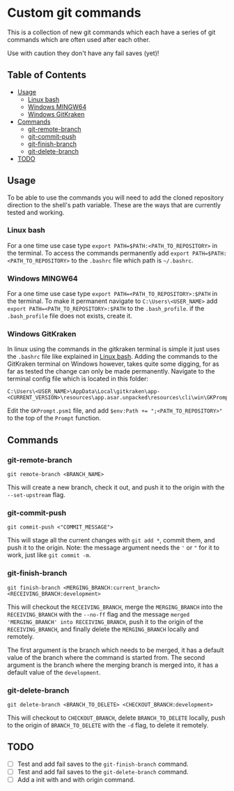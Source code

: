 # Custom git commands
This is a collection of new git commands which each have a series of git commands which are often used after each other.

Use with caution they don't have any fail saves (yet)!

## Table of Contents
- [Usage](#usage)
	- [Linux bash](#linux-bash)
	- [Windows MINGW64](#windows-mingw64)
	- [Windows GitKraken](#windows-gitkraken)
- [Commands](#commands)
	- [git-remote-branch](#git-remote-branch)
	- [git-commit-push](#git-commit-push)
	- [git-finish-branch](#git-finish-branch)
	- [git-delete-branch](#git-delete-branch)
- [TODO](#todo)

## Usage
To be able to use the commands you will need to add the cloned repository direction to the shell's path variable. These are the ways that are currently tested and working.

### Linux bash
For a one time use case type `export PATH=$PATH:<PATH_TO_REPOSITORY>` in the terminal. To access the commands permanently add `export PATH=$PATH:<PATH_TO_REPOSITORY>` to the `.bashrc` file which path is `~/.bashrc`.

### Windows MINGW64
For a one time use case type `export PATH=<PATH_TO_REPOSITORY>:$PATH` in the terminal.
To make it permanent navigate to `C:\Users\<USER_NAME>` add `export PATH=<PATH_TO_REPOSITORY>:$PATH` to the `.bash_profile`. if the `.bash_profile` file does not exists, create it.

### Windows GitKraken
In linux using the commands in the gitkraken terminal is simple it just uses the `.bashrc` file like explained in [Linux bash](#linux-bash). Adding the commands to the GitKraken terminal on Windows however, takes quite some digging, for as far as tested the change can only be made permanently. 
Navigate to the terminal config file which is located in this folder: 
```
C:\Users\<USER_NAME>\AppData\Local\gitkraken\app-<CURRENT_VERSION>\resources\app.asar.unpacked\resources\cli\win\GKPrompt
```
Edit the `GKPrompt.psm1` file, and add `$env:Path += ";<PATH_TO_REPOSITORY>"` to the top of the `Prompt` function.

## Commands
### git-remote-branch
```shell
git remote-branch <BRANCH_NAME>
```
This will create a new branch, check it out, and push it to the origin with the `--set-upstream` flag.

### git-commit-push
```shell
git commit-push <"COMMIT_MESSAGE">
```
This will stage all the current changes with `git add *`, commit them, and push it to the origin.
Note: the message argument needs the `'` or `"` for it to work, just like `git commit -m`.

### git-finish-branch
```shell
git finish-branch <MERGING_BRANCH:current_branch> <RECEIVING_BRANCH:development>
```
This will checkout the `RECEIVING_BRANCH`, merge the `MERGING_BRANCH` into the `RECEIVING_BRANCH` with the `--no-ff` flag and the message `merged 'MERGING_BRANCH' into RECEIVING_BRANCH`, push it to the origin of the `RECEIVING_BRANCH`, and finally delete the `MERGING_BRANCH` locally and remotely. 

The first argument is the branch which needs to be merged, it has a default value of the branch where the command is started from.
The second argument is the branch where the merging branch is merged into, it has a default value of the `development`.

### git-delete-branch
```shell
git delete-branch <BRANCH_TO_DELETE> <CHECKOUT_BRANCH:development>
```
This will checkout to `CHECKOUT_BRANCH`, delete `BRANCH_TO_DELETE` locally, push to the origin of `BRANCH_TO_DELETE` with the `-d` flag, to delete it remotely.

## TODO
- [ ] Test and add fail saves to the `git-finish-branch` command.
- [ ] Test and add fail saves to the `git-delete-branch` command.
- [ ] Add a init with and with origin command.
